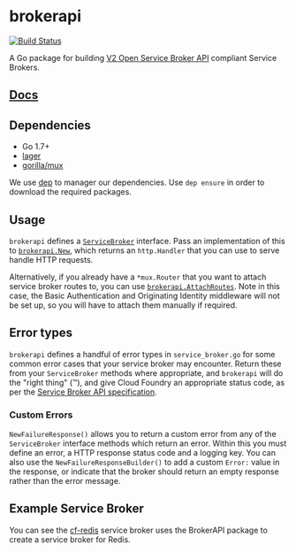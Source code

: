 # brokerapi

[![Build
Status](https://travis-ci.org/pivotal-cf/brokerapi.svg?branch=master)](https://travis-ci.org/pivotal-cf/brokerapi)

A Go package for building [V2 Open Service Broker API](https://github.com/openservicebrokerapi/servicebroker/) compliant Service Brokers.

## [Docs](https://godoc.org/github.com/pivotal-cf/brokerapi)

## Dependencies

- Go 1.7+
- [lager](https://github.com/cloudfoundry/lager)
- [gorilla/mux](https://github.com/gorilla/mux)

We use [dep](https://github.com/golang/dep) to manager our dependencies. Use `dep ensure` in order to download the required packages.

## Usage

`brokerapi` defines a
[`ServiceBroker`](https://godoc.org/github.com/pivotal-cf/brokerapi#ServiceBroker)
interface. Pass an implementation of this to
[`brokerapi.New`](https://godoc.org/github.com/pivotal-cf/brokerapi#New), which
returns an `http.Handler` that you can use to serve handle HTTP requests.

Alternatively, if you already have a `*mux.Router` that you want to attach
service broker routes to, you can use
[`brokerapi.AttachRoutes`](https://godoc.org/github.com/pivotal-cf/brokerapi#AttachRoutes).
Note in this case, the Basic Authentication and Originating Identity middleware
will not be set up, so you will have to attach them manually if required.

## Error types

`brokerapi` defines a handful of error types in `service_broker.go` for some common error cases that your service broker may encounter. Return these from your `ServiceBroker` methods where appropriate, and `brokerapi` will do the "right thing" (™), and give Cloud Foundry an appropriate status code, as per the [Service Broker API specification](https://docs.cloudfoundry.org/services/api.html).

### Custom Errors

`NewFailureResponse()` allows you to return a custom error from any of the `ServiceBroker` interface methods which return an error. Within this you must define an error, a HTTP response status code and a logging key. You can also use the `NewFailureResponseBuilder()` to add a custom `Error:` value in the response, or indicate that the broker should return an empty response rather than the error message.

## Example Service Broker

You can see the
[cf-redis](https://github.com/pivotal-cf/cf-redis-broker/blob/2f0e9a8ebb1012a9be74bbef2d411b0b3b60352f/broker/broker.go)
service broker uses the BrokerAPI package to create a service broker for Redis.

